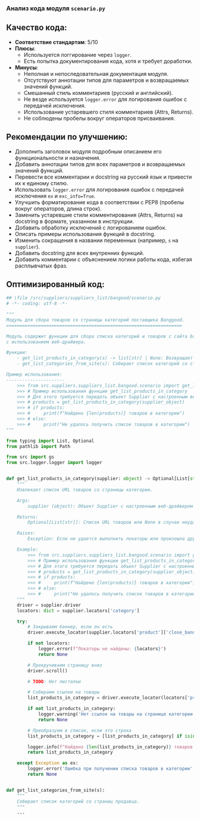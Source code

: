 ### **Анализ кода модуля `scenario.py`**

## Качество кода:
- **Соответствие стандартам**: 5/10
- **Плюсы**:
    - Используется логгирование через `logger`.
    - Есть попытка документирования кода, хотя и требует доработки.
- **Минусы**:
    - Неполная и непоследовательная документация модуля.
    - Отсутствуют аннотации типов для параметров и возвращаемых значений функций.
    - Смешанный стиль комментариев (русский и английский).
    - Не везде используется `logger.error` для логирования ошибок с передачей исключения.
    - Использование устаревшего стиля комментариев (Attrs, Returns).
    - Не соблюдены пробелы вокруг операторов присваивания.

## Рекомендации по улучшению:
- Дополнить заголовок модуля подробным описанием его функциональности и назначения.
- Добавить аннотации типов для всех параметров и возвращаемых значений функций.
- Перевести все комментарии и docstring на русский язык и привести их к единому стилю.
- Использовать `logger.error` для логирования ошибок с передачей исключения `ex` и `exc_info=True`.
- Улучшить форматирование кода в соответствии с PEP8 (пробелы вокруг операторов, длина строк).
- Заменить устаревшие стили комментирования (Attrs, Returns) на docstring в формате, указанном в инструкции.
- Добавить обработку исключений с логированием ошибок.
- Описать примеры использования функций в docstring.
- Изменить сокращения в названии переменных (например, `s` на `supplier`).
- Добавить docstring для всех внутренних функций.
- Добавить комментарии с объяснением логики работы кода, избегая расплывчатых фраз.

## Оптимизированный код:
```python
## \file /src/suppliers/suppliers_list/bangood/scenario.py
# -*- coding: utf-8 -*-

"""
Модуль для сбора товаров со страницы категорий поставщика Banggood.
==================================================================

Модуль содержит функции для сбора списка категорий и товаров с сайта banggood.co.il
с использованием веб-драйвера.

Функции:
    - get_list_products_in_category(s) -> list[str] | None: Возвращает список URL товаров со страницы категории.
    - get_list_categories_from_site(s): Собирает список категорий со страниц продавца.

Пример использования:
----------------------
    >>> from src.suppliers.suppliers_list.bangood.scenario import get_list_products_in_category
    >>> # Пример использования функции get_list_products_in_category
    >>> # Для этого требуется передать объект Supplier с настроенным веб-драйвером и локаторами
    >>> # products = get_list_products_in_category(supplier_object)
    >>> # if products:
    >>> #     print(f"Найдено {len(products)} товаров в категории")
    >>> # else:
    >>> #     print("Не удалось получить список товаров в категории")
"""

from typing import List, Optional
from pathlib import Path

from src import gs
from src.logger.logger import logger


def get_list_products_in_category(supplier: object) -> Optional[List[str]]:
    """
    Извлекает список URL товаров со страницы категории.

    Args:
        supplier (object): Объект Supplier с настроенным веб-драйвером и локаторами.

    Returns:
        Optional[List[str]]: Список URL товаров или None в случае неудачи.

    Raises:
        Exception: Если не удается выполнить локаторы или произошла другая ошибка.

    Example:
        >>> from src.suppliers.suppliers_list.bangood.scenario import get_list_products_in_category
        >>> # Пример использования функции get_list_products_in_category
        >>> # Для этого требуется передать объект Supplier с настроенным веб-драйвером и локаторами
        >>> # products = get_list_products_in_category(supplier_object)
        >>> # if products:
        >>> #     print(f"Найдено {len(products)} товаров в категории")
        >>> # else:
        >>> #     print("Не удалось получить список товаров в категории")
    """
    driver = supplier.driver
    locators: dict = supplier.locators['category']

    try:
        # Закрываем баннер, если он есть
        driver.execute_locator(supplier.locators['product']['close_banner'])

        if not locators:
            logger.error(f"Локаторы не найдены: {locators}")
            return None

        # Прокручиваем страницу вниз
        driver.scroll()

        # TODO: Нет листалки

        # Собираем ссылки на товары
        list_products_in_category = driver.execute_locator(locators['product_links'])

        if not list_products_in_category:
            logger.warning('Нет ссылок на товары на странице категории')
            return None

        # Преобразуем в список, если это строка
        list_products_in_category = [list_products_in_category] if isinstance(list_products_in_category, str) else list_products_in_category

        logger.info(f"Найдено {len(list_products_in_category)} товаров на странице категории")
        return list_products_in_category

    except Exception as ex:
        logger.error('Ошибка при получении списка товаров в категории', ex, exc_info=True)
        return None


def get_list_categories_from_site(s):
    """
    Собирает список категорий со страниц продавца.
    """
    ...